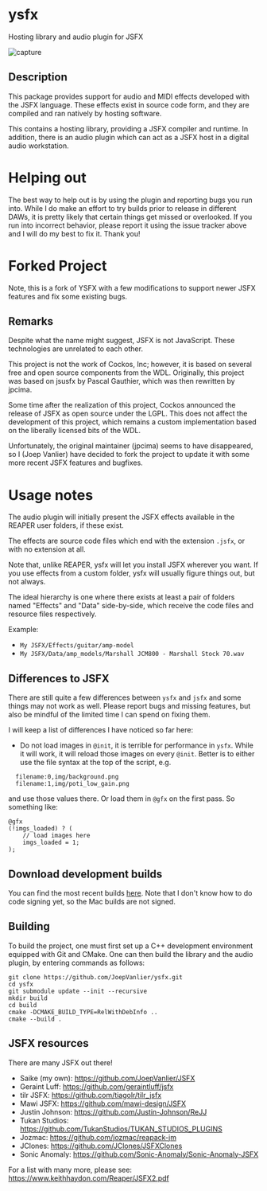 # ysfx

Hosting library and audio plugin for JSFX

![capture](docs/capture.png)

## Description

This package provides support for audio and MIDI effects developed with the JSFX
language. These effects exist in source code form, and they are compiled and ran
natively by hosting software.

This contains a hosting library, providing a JSFX compiler and runtime.
In addition, there is an audio plugin which can act as a JSFX host in a digital
audio workstation.

# Helping out

The best way to help out is by using the plugin and reporting bugs you run into. 
While I do make an effort to try builds prior to release in different DAWs, 
it is pretty likely that certain things get missed or overlooked. If you run 
into incorrect behavior, please report it using the issue tracker above and 
I will do my best to fix it. Thank you!

# Forked Project

Note, this is a fork of YSFX with a few modifications to support newer JSFX
features and fix some existing bugs.

## Remarks

Despite what the name might suggest, JSFX is not JavaScript.
These technologies are unrelated to each other.

This project is not the work of Cockos, Inc; however, it is based on several
free and open source components from the WDL. Originally, this project was based
on jsusfx by Pascal Gauthier, which was then rewritten by jpcima.

Some time after the realization of this project, Cockos announced the release of
JSFX as open source under the LGPL. This does not affect the development of this
project, which remains a custom implementation based on the liberally licensed
bits of the WDL.

Unfortunately, the original maintainer (jpcima) seems to have disappeared, so 
I (Joep Vanlier) have decided to fork the project to update it with some more 
recent JSFX features and bugfixes.

# Usage notes

The audio plugin will initially present the JSFX effects available in the REAPER
user folders, if these exist.

The effects are source code files which end with the extension `.jsfx`, or with
no extension at all.

Note that, unlike REAPER, ysfx will let you install JSFX wherever you want.
If you use effects from a custom folder, ysfx will usually figure things out, but
not always.

The ideal hierarchy is one where there exists at least a pair of folders named
"Effects" and "Data" side-by-side, which receive the code files and resource files
respectively.

Example:
- `My JSFX/Effects/guitar/amp-model`
- `My JSFX/Data/amp_models/Marshall JCM800 - Marshall Stock 70.wav`

## Differences to JSFX

There are still quite a few differences between `ysfx` and `jsfx` and some things may not work as well.
Please report bugs and missing features, but also be mindful of the limited time I can spend on fixing them.

I will keep a list of differences I have noticed so far here:

- Do not load images in `@init`, it is terrible for performance in `ysfx`.
While it will work, it will reload those images on every `@init`.
Better is to either use the file syntax at the top of the script, e.g.

```
  filename:0,img/background.png
  filename:1,img/poti_low_gain.png
```

and use those values there.
Or load them in `@gfx` on the first pass.
So something like:

```
@gfx
(!imgs_loaded) ? (
    // load images here
    imgs_loaded = 1;
);
```

## Download development builds

You can find the most recent builds [here](https://github.com/JoepVanlier/ysfx/releases).
Note that I don't know how to do code signing yet, so the Mac builds are not signed.

## Building

To build the project, one must first set up a C++ development environment
equipped with Git and CMake. One can then build the library and the audio
plugin, by entering commands as follows:

```
git clone https://github.com/JoepVanlier/ysfx.git
cd ysfx
git submodule update --init --recursive
mkdir build
cd build
cmake -DCMAKE_BUILD_TYPE=RelWithDebInfo ..
cmake --build .
```

## JSFX resources

There are many JSFX out there!

- Saike (my own): https://github.com/JoepVanlier/JSFX
- Geraint Luff: https://github.com/geraintluff/jsfx
- tilr JSFX: https://github.com/tiagolr/tilr_jsfx
- Mawi JSFX: https://github.com/mawi-design/JSFX
- Justin Johnson: https://github.com/Justin-Johnson/ReJJ
- Tukan Studios: https://github.com/TukanStudios/TUKAN_STUDIOS_PLUGINS
- Jozmac: https://github.com/jozmac/reapack-jm
- JClones: https://github.com/JClones/JSFXClones
- Sonic Anomaly: https://github.com/Sonic-Anomaly/Sonic-Anomaly-JSFX

For a list with many more, please see: https://www.keithhaydon.com/Reaper/JSFX2.pdf
